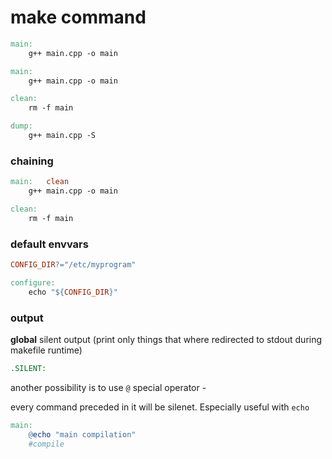 # make command

```Makefile
main:
    g++ main.cpp -o main
```

```Makefile
main:
    g++ main.cpp -o main

clean:
    rm -f main

dump:
    g++ main.cpp -S
```


### chaining

```Makefile
main:   clean
    g++ main.cpp -o main

clean:
    rm -f main
```

### default envvars

```Makefile
CONFIG_DIR?="/etc/myprogram"

configure:
    echo "${CONFIG_DIR}"
```

### output

**global** silent output (print only things that where redirected to stdout during makefile runtime)
```Makefile
.SILENT:
```

another possibility is to use `@` special operator -

every command preceded in it will be silenet. Especially useful with `echo`

```Makefile
main:
    @echo "main compilation"
    #compile
```